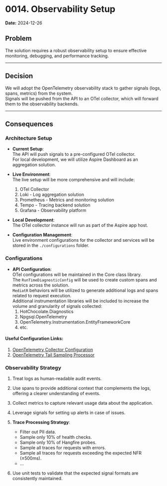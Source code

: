 # 0014. Observability Setup

**Date:** 2024-12-26

## Problem

The solution requires a robust observability setup to ensure effective monitoring, debugging, and performance tracking.

---

## Decision

We will adopt the OpenTelemetry observability stack to gather signals (logs, spans, metrics) from the system.  
Signals will be pushed from the API to an OTel collector, which will forward them to the observability backends.

---

## Consequences

### Architecture Setup

- **Current Setup**:  
  The API will push signals to a pre-configured OTel collector.  
  For local development, we will utilize Aspire Dashboard as an aggregation solution.

- **Live Environment**:  
  The live setup will be more comprehensive and will include:
   1. OTel Collector
   2. Loki - Log aggregation solution
   3. Prometheus - Metrics and monitoring solution
   4. Tempo - Tracing backend solution
   5. Grafana - Observability platform

- **Local Development**:  
  The OTel collector instance will run as part of the Aspire app host.

- **Configuration Management**:  
  Live environment configurations for the collector and services will be stored in the `./configurations` folder.

### Configurations

- **API Configuration**:  
  OTel configurations will be maintained in the Core class library.  
  The `RunTimeDiagnosticConfig` will be used to create custom spans and metrics across the solution.  
  `MediatR` behaviors will be utilized to generate additional logs and spans related to request execution.  
  Additional instrumentation libraries will be included to increase the volume and granularity of signals collected:
   1. HotChocolate.Diagnostics
   2. Npgsql.OpenTelemetry
   3. OpenTelemetry.Instrumentation.EntityFrameworkCore
   4. etc. 

#### Useful Configuration Links:
1. [OpenTelemetry Collector Configuration](https://opentelemetry.io/docs/collector/configuration)
2. [OpenTelemetry Tail Sampling Processor](https://github.com/open-telemetry/opentelemetry-collector-contrib/blob/main/processor/tailsamplingprocessor/README.md)

### Observability Strategy

1. Treat logs as human-readable audit events.
2. Use spans to provide additional context that complements the logs, offering a clearer understanding of events.
3. Collect metrics to capture relevant usage data about the application.
4. Leverage signals for setting up alerts in case of issues.
5. **Trace Processing Strategy**:
   - Filter out PII data.
   - Sample only 10% of health checks.
   - Sample only 10% of Hangfire probes.
   - Sample all traces for requests with errors.
   - Sample all traces for requests exceeding the expected NFR (±500ms).
   - ...

6. Use unit tests to validate that the expected signal formats are consistently maintained.
